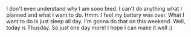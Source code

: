 I don't even understand why I am sooo tired.
I can't do anything what I planned and what I want to do.
Hmm..I feel my battery was over.
What I want to do is just sleep all day.
I'm gonna do that on this weekend.
Well, today is Thusday. 
So just one day more!
I hope I can make it well :)
